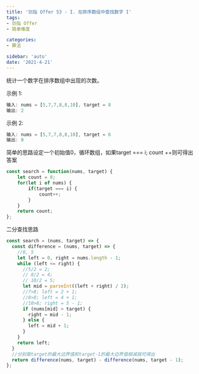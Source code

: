 ```yaml
---
title: '剑指 Offer 53 - I. 在排序数组中查找数字 I'
tags:
- 剑指 Offer
- 简单难度

categories:
- 算法

sidebar: 'auto'
date: '2021-4-21'
---
```


统计一个数字在排序数组中出现的次数。

示例 1:

```javascript
输入: nums = [5,7,7,8,8,10], target = 8
输出: 2
```

示例 2:

```javascript
输入: nums = [5,7,7,8,8,10], target = 6
输出: 0
```

简单的思路设定一个初始值0，循环数组，如果target === i; count ++则可得出答案

```javascript
const search = function(nums, target) {
    let count = 0;
    for(let i of nums) {
        if(target === i) {
            count++;
        }
    }
    return count;
};
```

二分查找思路

```javascript
const search = (nums, target) => {
  const difference = (nums, target) => {
    //0, 5
    let left = 0, right = nums.length - 1;
    while (left <= right) {
      //5/2 = 2;
      // 8/2 = 4;
      // 10/2 = 5;
      let mid = parseInt((left + right) / 2);
      //7>8; left = 2 + 1;
      //8>8; left = 4 + 1;
      //10>8; right = 5 - 1;
      if (nums[mid] > target) {
        right = mid - 1;
      } else {
        left = mid + 1;
      }
    }
    return left;
  }
  //分别取target的最大边界值和target-1的最大边界值相减就可得出
  return difference(nums, target) - difference(nums, target - 1);
};
```
